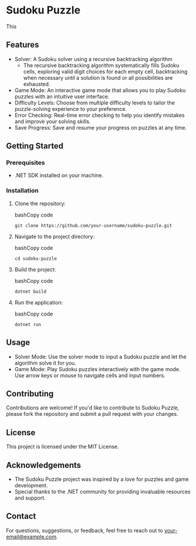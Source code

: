 Sudoku Puzzle
=============

This 

Features
--------

-   Solver: A Sudoku solver using a recursive backtracking algorithm
    - The recursive backtracking algorithm systematically fills Sudoku cells, exploring valid digit choices for each empty cell, backtracking when necessary until a solution is found or all possibilities are exhausted.
-   Game Mode: An interactive game mode that allows you to play Sudoku puzzles with an intuitive user interface.
-   Difficulty Levels: Choose from multiple difficulty levels to tailor the puzzle-solving experience to your preference.
-   Error Checking: Real-time error checking to help you identify mistakes and improve your solving skills.
-   Save Progress: Save and resume your progress on puzzles at any time.

Getting Started
---------------

### Prerequisites

-   .NET SDK installed on your machine.

### Installation

1.  Clone the repository:

    bashCopy code

    `git clone https://github.com/your-username/sudoku-puzzle.git`

2.  Navigate to the project directory:

    bashCopy code

    `cd sudoku-puzzle`

3.  Build the project:

    bashCopy code

    `dotnet build`

4.  Run the application:

    bashCopy code

    `dotnet run`

Usage
-----

-   Solver Mode: Use the solver mode to input a Sudoku puzzle and let the algorithm solve it for you.
-   Game Mode: Play Sudoku puzzles interactively with the game mode. Use arrow keys or mouse to navigate cells and input numbers.

Contributing
------------

Contributions are welcome! If you'd like to contribute to Sudoku Puzzle, please fork the repository and submit a pull request with your changes.

License
-------

This project is licensed under the MIT License.

Acknowledgements
----------------

-   The Sudoku Puzzle project was inspired by a love for puzzles and game development.
-   Special thanks to the .NET community for providing invaluable resources and support.

Contact
-------

For questions, suggestions, or feedback, feel free to reach out to your-email@example.com.
